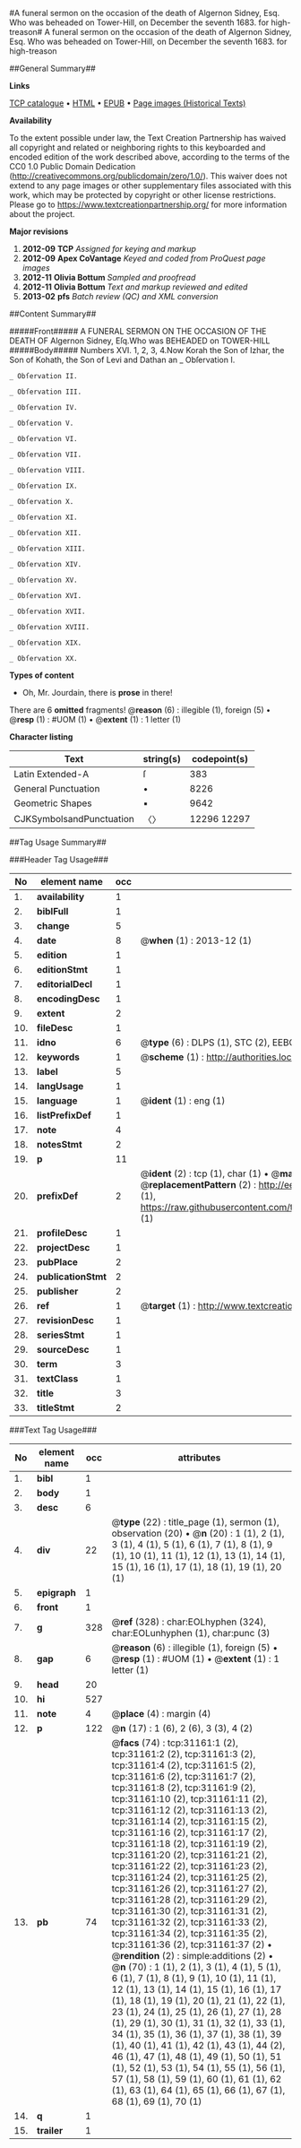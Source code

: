 #A funeral sermon on the occasion of the death of Algernon Sidney, Esq. Who was beheaded on Tower-Hill, on December the seventh 1683. for high-treason#
A funeral sermon on the occasion of the death of Algernon Sidney, Esq. Who was beheaded on Tower-Hill, on December the seventh 1683. for high-treason

##General Summary##

**Links**

[TCP catalogue](http://www.ota.ox.ac.uk/tcp/)  • 
[HTML](http://tei.it.ox.ac.uk/tcp/Texts-HTML/free/A40/A40737.html)  • 
[EPUB](http://tei.it.ox.ac.uk/tcp/Texts-EPUB/free/A40/A40737.epub) • 
[Page images (Historical Texts)](https://historicaltexts.jisc.ac.uk/eebo-99826755e)

**Availability**

To the extent possible under law, the Text Creation Partnership has waived all copyright and related or neighboring rights to this keyboarded and encoded edition of the work described above, according to the terms of the CC0 1.0 Public Domain Dedication (http://creativecommons.org/publicdomain/zero/1.0/). This waiver does not extend to any page images or other supplementary files associated with this work, which may be protected by copyright or other license restrictions. Please go to https://www.textcreationpartnership.org/ for more information about the project.

**Major revisions**

1. __2012-09__ __TCP__ *Assigned for keying and markup*
1. __2012-09__ __Apex CoVantage__ *Keyed and coded from ProQuest page images*
1. __2012-11__ __Olivia Bottum__ *Sampled and proofread*
1. __2012-11__ __Olivia Bottum__ *Text and markup reviewed and edited*
1. __2013-02__ __pfs__ *Batch review (QC) and XML conversion*

##Content Summary##

#####Front#####
A FUNERAL SERMON ON THE OCCASION OF THE DEATH OF Algernon Sidney, Eſq.Who was BEHEADED on TOWER-HILL
#####Body#####
Numbers XVI. 1, 2, 3, 4.Now Korah the Son of Izhar, the Son of Kohath, the Son of Levi and Dathan an
    _ Obſervation I.

    _ Obſervation II.

    _ Obſervation III.

    _ Obſervation IV.

    _ Obſervation V.

    _ Obſervation VI.

    _ Obſervation VII.

    _ Obſervation VIII.

    _ Obſervation IX.

    _ Obſervation X.

    _ Obſervation XI.

    _ Obſervation XII.

    _ Obſervation XIII.

    _ Obſervation XIV.

    _ Obſervation XV.

    _ Obſervation XVI.

    _ Obſervation XVII.

    _ Obſervation XVIII.

    _ Obſervation XIX.

    _ Obſervation XX.

**Types of content**

  * Oh, Mr. Jourdain, there is **prose** in there!

There are 6 **omitted** fragments! 
 @__reason__ (6) : illegible (1), foreign (5)  •  @__resp__ (1) : #UOM (1)  •  @__extent__ (1) : 1 letter (1)

**Character listing**


|Text|string(s)|codepoint(s)|
|---|---|---|
|Latin Extended-A|ſ|383|
|General Punctuation|•|8226|
|Geometric Shapes|▪|9642|
|CJKSymbolsandPunctuation|〈〉|12296 12297|

##Tag Usage Summary##

###Header Tag Usage###

|No|element name|occ|attributes|
|---|---|---|---|
|1.|__availability__|1||
|2.|__biblFull__|1||
|3.|__change__|5||
|4.|__date__|8| @__when__ (1) : 2013-12 (1)|
|5.|__edition__|1||
|6.|__editionStmt__|1||
|7.|__editorialDecl__|1||
|8.|__encodingDesc__|1||
|9.|__extent__|2||
|10.|__fileDesc__|1||
|11.|__idno__|6| @__type__ (6) : DLPS (1), STC (2), EEBO-CITATION (1), PROQUEST (1), VID (1)|
|12.|__keywords__|1| @__scheme__ (1) : http://authorities.loc.gov/ (1)|
|13.|__label__|5||
|14.|__langUsage__|1||
|15.|__language__|1| @__ident__ (1) : eng (1)|
|16.|__listPrefixDef__|1||
|17.|__note__|4||
|18.|__notesStmt__|2||
|19.|__p__|11||
|20.|__prefixDef__|2| @__ident__ (2) : tcp (1), char (1)  •  @__matchPattern__ (2) : ([0-9\-]+):([0-9IVX]+) (1), (.+) (1)  •  @__replacementPattern__ (2) : http://eebo.chadwyck.com/downloadtiff?vid=$1&page=$2 (1), https://raw.githubusercontent.com/textcreationpartnership/Texts/master/tcpchars.xml#$1 (1)|
|21.|__profileDesc__|1||
|22.|__projectDesc__|1||
|23.|__pubPlace__|2||
|24.|__publicationStmt__|2||
|25.|__publisher__|2||
|26.|__ref__|1| @__target__ (1) : http://www.textcreationpartnership.org/docs/. (1)|
|27.|__revisionDesc__|1||
|28.|__seriesStmt__|1||
|29.|__sourceDesc__|1||
|30.|__term__|3||
|31.|__textClass__|1||
|32.|__title__|3||
|33.|__titleStmt__|2||


###Text Tag Usage###

|No|element name|occ|attributes|
|---|---|---|---|
|1.|__bibl__|1||
|2.|__body__|1||
|3.|__desc__|6||
|4.|__div__|22| @__type__ (22) : title_page (1), sermon (1), observation (20)  •  @__n__ (20) : 1 (1), 2 (1), 3 (1), 4 (1), 5 (1), 6 (1), 7 (1), 8 (1), 9 (1), 10 (1), 11 (1), 12 (1), 13 (1), 14 (1), 15 (1), 16 (1), 17 (1), 18 (1), 19 (1), 20 (1)|
|5.|__epigraph__|1||
|6.|__front__|1||
|7.|__g__|328| @__ref__ (328) : char:EOLhyphen (324), char:EOLunhyphen (1), char:punc (3)|
|8.|__gap__|6| @__reason__ (6) : illegible (1), foreign (5)  •  @__resp__ (1) : #UOM (1)  •  @__extent__ (1) : 1 letter (1)|
|9.|__head__|20||
|10.|__hi__|527||
|11.|__note__|4| @__place__ (4) : margin (4)|
|12.|__p__|122| @__n__ (17) : 1 (6), 2 (6), 3 (3), 4 (2)|
|13.|__pb__|74| @__facs__ (74) : tcp:31161:1 (2), tcp:31161:2 (2), tcp:31161:3 (2), tcp:31161:4 (2), tcp:31161:5 (2), tcp:31161:6 (2), tcp:31161:7 (2), tcp:31161:8 (2), tcp:31161:9 (2), tcp:31161:10 (2), tcp:31161:11 (2), tcp:31161:12 (2), tcp:31161:13 (2), tcp:31161:14 (2), tcp:31161:15 (2), tcp:31161:16 (2), tcp:31161:17 (2), tcp:31161:18 (2), tcp:31161:19 (2), tcp:31161:20 (2), tcp:31161:21 (2), tcp:31161:22 (2), tcp:31161:23 (2), tcp:31161:24 (2), tcp:31161:25 (2), tcp:31161:26 (2), tcp:31161:27 (2), tcp:31161:28 (2), tcp:31161:29 (2), tcp:31161:30 (2), tcp:31161:31 (2), tcp:31161:32 (2), tcp:31161:33 (2), tcp:31161:34 (2), tcp:31161:35 (2), tcp:31161:36 (2), tcp:31161:37 (2)  •  @__rendition__ (2) : simple:additions (2)  •  @__n__ (70) : 1 (1), 2 (1), 3 (1), 4 (1), 5 (1), 6 (1), 7 (1), 8 (1), 9 (1), 10 (1), 11 (1), 12 (1), 13 (1), 14 (1), 15 (1), 16 (1), 17 (1), 18 (1), 19 (1), 20 (1), 21 (1), 22 (1), 23 (1), 24 (1), 25 (1), 26 (1), 27 (1), 28 (1), 29 (1), 30 (1), 31 (1), 32 (1), 33 (1), 34 (1), 35 (1), 36 (1), 37 (1), 38 (1), 39 (1), 40 (1), 41 (1), 42 (1), 43 (1), 44 (2), 46 (1), 47 (1), 48 (1), 49 (1), 50 (1), 51 (1), 52 (1), 53 (1), 54 (1), 55 (1), 56 (1), 57 (1), 58 (1), 59 (1), 60 (1), 61 (1), 62 (1), 63 (1), 64 (1), 65 (1), 66 (1), 67 (1), 68 (1), 69 (1), 70 (1)|
|14.|__q__|1||
|15.|__trailer__|1||
